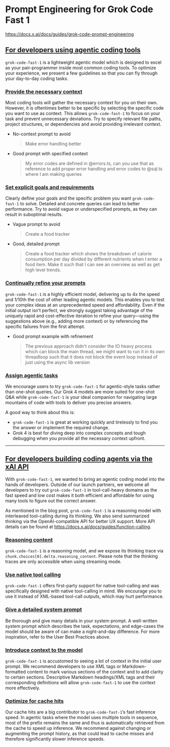 # Prompt Engineering for Grok Code Fast 1

https://docs.x.ai/docs/guides/grok-code-prompt-engineering

## [For developers using agentic coding tools](https://docs.x.ai/docs/guides/grok-code-prompt-engineering#for-developers-using-agentic-coding-tools)

`grok-code-fast-1` is a lightweight agentic model which is designed to excel as your pair-programmer inside most common coding tools. To optimize your experience, we present a few guidelines so that you can fly through your day-to-day coding tasks.

### [Provide the necessary context](https://docs.x.ai/docs/guides/grok-code-prompt-engineering#provide-the-necessary-context)

Most coding tools will gather the necessary context for you on their own. However, it is oftentimes better to be specific by selecting the specific code you want to use as context. This allows `grok-code-fast-1` to focus on your task and prevent unnecessary deviations. Try to specify relevant file paths, project structures, or dependencies and avoid providing irrelevant context.

- No-context prompt to avoid

  > Make error handling better

- Good prompt with specified context

  > My error codes are defined in @errors.ts, can you use that as reference to add proper error handling and error codes to @sql.ts where I am making queries

### [Set explicit goals and requirements](https://docs.x.ai/docs/guides/grok-code-prompt-engineering#set-explicit-goals-and-requirements)

Clearly define your goals and the specific problem you want `grok-code-fast-1` to solve. Detailed and concrete queries can lead to better performance. Try to avoid vague or underspecified prompts, as they can result in suboptimal results.

- Vague prompt to avoid

  > Create a food tracker

- Good, detailed prompt

  > Create a food tracker which shows the breakdown of calorie consumption per day divided by different nutrients when I enter a food item. Make it such that I can see an overview as well as get high level trends.

### [Continually refine your prompts](https://docs.x.ai/docs/guides/grok-code-prompt-engineering#continually-refine-your-prompts)

`grok-code-fast-1` is a highly efficient model, delivering up to 4x the speed and 1/10th the cost of other leading agentic models. This enables you to test your complex ideas at an unprecedented speed and affordability. Even if the initial output isn’t perfect, we strongly suggest taking advantage of the uniquely rapid and cost-effective iteration to refine your query—using the suggestions above (e.g., adding more context) or by referencing the specific failures from the first attempt.

- Good prompt example with refinement

  > The previous approach didn’t consider the IO heavy process which can block the main thread, we might want to run it in its own threadloop such that it does not block the event loop instead of just using the async lib version

### [Assign agentic tasks](https://docs.x.ai/docs/guides/grok-code-prompt-engineering#assign-agentic-tasks)

We encourage users to try `grok-code-fast-1` for agentic-style tasks rather than one-shot queries. Our Grok 4 models are more suited for one-shot Q&A while `grok-code-fast-1` is your ideal companion for navigating large mountains of code with tools to deliver you precise answers.

A good way to think about this is:

- `grok-code-fast-1` is great at working quickly and tirelessly to find you the answer or implement the required change.
- Grok 4 is best for diving deep into complex concepts and tough debugging when you provide all the necessary context upfront.

------

## [For developers building coding agents via the xAI API](https://docs.x.ai/docs/guides/grok-code-prompt-engineering#for-developers-building-coding-agents-via-the-xai-api)

With `grok-code-fast-1`, we wanted to bring an agentic coding model into the hands of developers. Outside of our launch partners, we welcome all developers to try out `grok-code-fast-1` in tool-call-heavy domains as the fast speed and low cost makes it both efficient and affordable for using many tools to figure out the correct answer.

As mentioned in the blog post, `grok-code-fast-1` is a reasoning model with interleaved tool-calling during its thinking. We also send summarized thinking via the OpenAI-compatible API for better UX support. More API details can be found at https://docs.x.ai/docs/guides/function-calling.

### [Reasoning content](https://docs.x.ai/docs/guides/grok-code-prompt-engineering#reasoning-content)

`grok-code-fast-1` is a reasoning model, and we expose its thinking trace via `chunk.choices[0].delta.reasoning_content`. Please note that the thinking traces are only accessible when using streaming mode.

### [Use native tool calling](https://docs.x.ai/docs/guides/grok-code-prompt-engineering#use-native-tool-calling)

`grok-code-fast-1` offers first-party support for native tool-calling and was specifically designed with native tool-calling in mind. We encourage you to use it instead of XML-based tool-call outputs, which may hurt performance.

### [Give a detailed system prompt](https://docs.x.ai/docs/guides/grok-code-prompt-engineering#give-a-detailed-system-prompt)

Be thorough and give many details in your system prompt. A well-written system prompt which describes the task, expectations, and edge-cases the model should be aware of can make a night-and-day difference. For more inspiration, refer to the User Best Practices above.

### [Introduce context to the model](https://docs.x.ai/docs/guides/grok-code-prompt-engineering#introduce-context-to-the-model)

`grok-code-fast-1` is accustomed to seeing a lot of context in the initial user prompt. We recommend developers to use XML tags or Markdown-formatted content to mark various sections of the context and to add clarity to certain sections. Descriptive Markdown headings/XML tags and their corresponding definitions will allow `grok-code-fast-1` to use the context more effectively.

### [Optimize for cache hits](https://docs.x.ai/docs/guides/grok-code-prompt-engineering#optimize-for-cache-hits)

Our cache hits are a big contributor to `grok-code-fast-1`’s fast inference speed. In agentic tasks where the model uses multiple tools in sequence, most of the prefix remains the same and thus is automatically retrieved from the cache to speed up inference. We recommend against changing or augmenting the prompt history, as that could lead to cache misses and therefore significantly slower inference speeds.